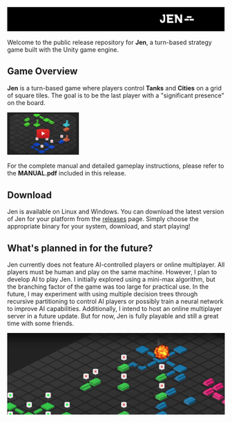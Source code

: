 <img src="./images/banner.png" alt="Jen" />

Welcome to the public release repository for **Jen**, a turn-based strategy game built with the Unity game engine. 

## Game Overview

**Jen** is a turn-based game where players control **Tanks** and **Cities** on a grid of square tiles. The goal is to be the last player with a "significant presence" on the board. 

[<img src="./images/thumbnail.png" alt="Jen Trailer" width="33%"/>](https://www.youtube.com/watch?v=c89q3Sv4Ilk)

For the complete manual and detailed gameplay instructions, please refer to the **MANUAL.pdf** included in this release. 

## Download

Jen is available on Linux and Windows. You can download the latest version of Jen for your platform from the [releases](https://github.com/yojoecapital/jen-public-release/releases/latest) page. Simply choose the appropriate binary for your system, download, and start playing!

## What's planned in for the future?

Jen currently does not feature AI-controlled players or online multiplayer. All players must be human and play on the same machine. However, I plan to develop AI to play Jen. I initially explored using a mini-max algorithm, but the branching factor of the game was too large for practical use. In the future, I may experiment with using multiple decision trees through recursive partitioning to control AI players or possibly train a neural network to improve AI capabilities. Additionally, I intend to host an online multiplayer server in a future update. But for now, Jen is fully playable and still a great time with some friends.

![gameplay](./images/gameplay.png)